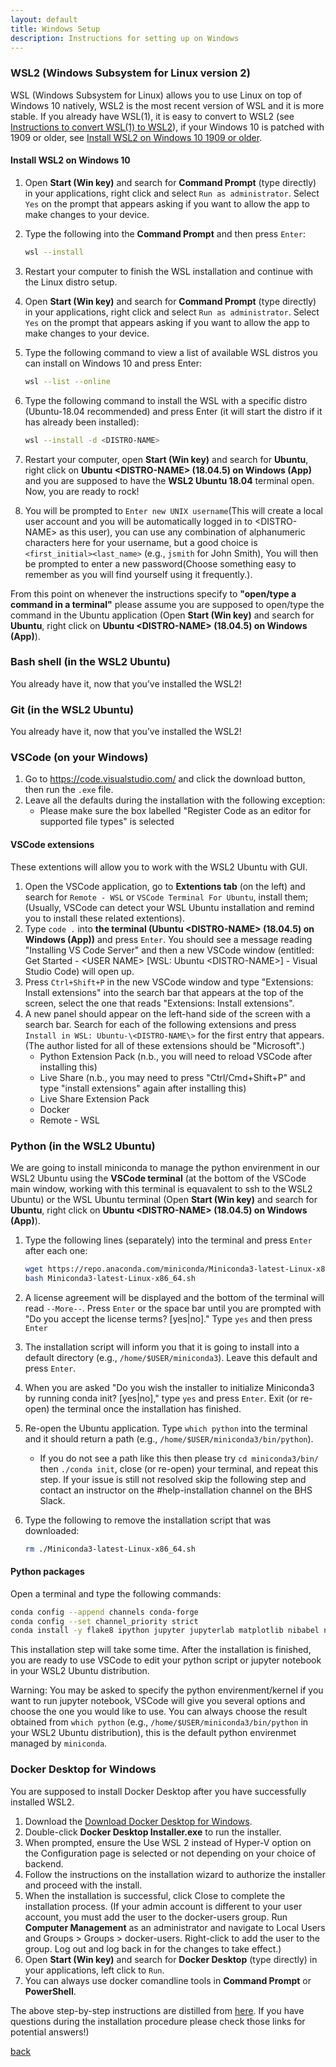 ```yaml
---
layout: default
title: Windows Setup
description: Instructions for setting up on Windows
---
```


### WSL2 (Windows Subsystem for Linux version 2) 
WSL (Windows Subsystem for Linux) allows you to use Linux on top of Windows 10 natively, WSL2 is the most recent version of WSL and it is more stable. If you already have WSL(1), it is easy to convert to WSL2 (see [Instructions to convert WSL(1) to WSL2](https://ericsysmin.com/2019/07/13/converting-wsl-1-operating-systems-to-wsl-2-on-windows/)), if your Windows 10 is patched with 1909 or older, see [Install WSL2 on Windows 10 1909 or older](https://pureinfotech.com/install-windows-subsystem-linux-2-windows-10/).

#### Install WSL2 on Windows 10

1. Open **Start (Win key)** and search for **Command Prompt** (type directly) in your applications, right click and select `Run as administrator`. Select `Yes` on the prompt that appears asking if you want to allow the app to make changes to your device.
2. Type the following into the **Command Prompt** and then press `Enter`:

   ```bash
   wsl --install
   ```

3. Restart your computer to finish the WSL installation and continue with the Linux distro setup.
4. Open **Start (Win key)** and search for **Command Prompt** (type directly) in your applications, right click and select `Run as administrator`.
   Select `Yes` on the prompt that appears asking if you want to allow the app to make changes to your device.
5. Type the following command to view a list of available WSL distros you can install on Windows 10 and press Enter:

   ```bash
   wsl --list --online
   ```

6. Type the following command to install the WSL with a specific distro (Ubuntu-18.04 recommended) and press Enter (it will start the distro if it has already been installed):

   ```bash
   wsl --install -d <DISTRO-NAME>
   ```
   
7. Restart your computer, open **Start (Win key)** and search for **Ubuntu**, right click on **Ubuntu \<DISTRO-NAME\> (18.04.5) on Windows (App)** and you are supposed to have the **WSL2 Ubuntu 18.04** terminal open. Now, you are ready to rock!
8. You will be prompted to `Enter new UNIX username`(This will create a local user account and you will be automatically logged in to \<DISTRO-NAME\> as this user), you can use any combination of alphanumeric characters here for your username, but a good choice is `<first_initial><last_name>` (e.g., `jsmith` for John Smith), You will then be prompted to enter a new password(Choose something easy to remember as you will find yourself using it frequently.).

From this point on whenever the instructions specify to **"open/type a command in a terminal"** please assume you are supposed to open/type the command in the Ubuntu application (Open **Start (Win key)** and search for **Ubuntu**, right click on **Ubuntu \<DISTRO-NAME\> (18.04.5) on Windows (App)**).

### Bash shell (in the WSL2 Ubuntu)

You already have it, now that you’ve installed the WSL2!

### Git (in the WSL2 Ubuntu)

You already have it, now that you’ve installed the WSL2!

### VSCode (on your Windows)

1. Go to https://code.visualstudio.com/ and click the download button, then run the `.exe` file.
1. Leave all the defaults during the installation with the following exception:
      - Please make sure the box labelled "Register Code as an editor for supported file types" is selected

#### VSCode extensions

These extentions will allow you to work with the WSL2 Ubuntu with GUI.

1. Open the VSCode application, go to **Extentions tab** (on the left) and search for ```Remote - WSL``` or ```VSCode Terminal For Ubuntu```, install them; (Usually, VSCode can detect your WSL Ubuntu installation and remind you to install these related extentions).
1. Type `code .` into **the terminal (Ubuntu \<DISTRO-NAME\> (18.04.5) on Windows (App))** and press `Enter`.
   You should see a message reading "Installing VS Code Server" and then a new VSCode window (entitled: Get Started - \<USER NAME\> [WSL: Ubuntu \<DISTRO-NAME\>] - Visual Studio Code) will open up.
1. Press `Ctrl+Shift+P` in the new VSCode window and type "Extensions: Install extensions" into the search bar that appears at the top of the screen, select the one that reads "Extensions: Install extensions".
2. A new panel should appear on the left-hand side of the screen with a search bar.
   Search for each of the following extensions and press `Install in WSL: Ubuntu-\<DISTRO-NAME\>` for the first entry that appears. (The author listed for all of these extensions should be "Microsoft".)
      - Python Extension Pack (n.b., you will need to reload VSCode after installing this)
      - Live Share (n.b., you may need to press "Ctrl/Cmd+Shift+P" and type "install extensions" again after installing this)
      - Live Share Extension Pack
      - Docker
      - Remote - WSL

### Python (in the WSL2 Ubuntu)

We are going to install miniconda to manage the python envirenment in our WSL2 Ubuntu using the **VSCode terminal** (at the bottom of the VSCode main window, working with this terminal is equavalent to ssh to the WSL2 Ubuntu) or the WSL Ubuntu terminal (Open **Start (Win key)** and search for **Ubuntu**, right click on **Ubuntu \<DISTRO-NAME\> (18.04.5) on Windows (App)**).

1. Type the following lines (separately) into the terminal and press `Enter` after each one:

   ``` bash
   wget https://repo.anaconda.com/miniconda/Miniconda3-latest-Linux-x86_64.sh
   bash Miniconda3-latest-Linux-x86_64.sh
   ```

1. A license agreement will be displayed and the bottom of the terminal will read `--More--`.
   Press `Enter` or the space bar until you are prompted with "Do you accept the license terms? [yes|no]."
   Type `yes` and then press `Enter`
1. The installation script will inform you that it is going to install into a default directory (e.g., `/home/$USER/miniconda3`).
   Leave this default and press `Enter`.
1. When you are asked "Do you wish the installer to initialize Miniconda3 by running conda init? [yes|no]," type `yes` and press `Enter`.
   Exit (or re-open) the terminal once the installation has finished.
1. Re-open the Ubuntu application.
   Type `which python` into the terminal and it should return a path (e.g., `/home/$USER/miniconda3/bin/python`).
   - If you do not see a path like this then please try ```cd miniconda3/bin/``` then `./conda init`, close (or re-open) your terminal, and repeat this step.
     If your issue is still not resolved skip the following step and contact an instructor on the #help-installation channel on the BHS Slack.
1. Type the following to remove the installation script that was downloaded:

   ``` bash
   rm ./Miniconda3-latest-Linux-x86_64.sh
   ```

#### Python packages

Open a terminal and type the following commands:

``` bash
conda config --append channels conda-forge
conda config --set channel_priority strict
conda install -y flake8 ipython jupyter jupyterlab matplotlib nibabel nilearn numpy pandas scipy seaborn
```
This installation step will take some time. After the installation is finished, you are ready to use VSCode to edit your python script or jupyter notebook in your WSL2 Ubuntu distribution. 

Warning: You may be asked to specify the python envirenment/kernel if you want to run jupyter notebook, VSCode will give you several options and choose the one you would like to use. You can always choose the result obtained from `which python` (e.g., `/home/$USER/miniconda3/bin/python` in your WSL2 Ubuntu distribution), this is the default python envirenmet managed by `miniconda`.

### Docker Desktop for Windows 

You are supposed to install Docker Desktop after you have successfully installed WSL2.

1. Download the [Download Docker Desktop for Windows](https://desktop.docker.com/win/main/amd64/Docker%20Desktop%20Installer.exe).
2. Double-click **Docker Desktop Installer.exe** to run the installer.
3. When prompted, ensure the Use WSL 2 instead of Hyper-V option on the Configuration page is selected or not depending on your choice of backend.
4. Follow the instructions on the installation wizard to authorize the installer and proceed with the install.
5. When the installation is successful, click Close to complete the installation process. (If your admin account is different to your user account, you must add the user to the docker-users group. Run **Computer Management** as an administrator and navigate to Local Users and Groups > Groups > docker-users. Right-click to add the user to the group. Log out and log back in for the changes to take effect.)
7. Open **Start (Win key)** and search for **Docker Desktop** (type directly) in your applications, left click to `Run`.
8. You can always use docker comandline tools in **Command Prompt** or **PowerShell**.

The above step-by-step instructions are distilled from [here](https://docs.docker.com/toolbox/toolbox_install_windows/). If you have questions during the installation procedure please check those links for potential answers!)

[back](./setup.html)
